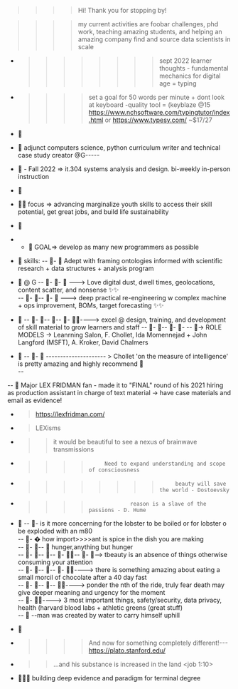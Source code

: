 
>>>> Hi! Thank you for stopping by!

>>>>  my current activities are foobar challenges, phd work, teaching amazing students, and helping an amazing company find and source data scientists in scale

- >>>> >>>>  sept 2022 learner thoughts - fundamental mechanics for digital age = typing
- >>>> set a goal for 50 words per minute + dont look at keyboard
-quality tool = (keyblaze @15 https://www.nchsoftware.com/typingtutor/index.html or  https://www.typesy.com/ ~$17/27

- 👋
- 👋 adjunct computers science, python curriculum writer and technical case study creator @G-----
- 👋 - Fall 2022 => it.304 systems analysis and design. bi-weekly in-person instruction
- 👋 
- 👋👋 focus => advancing marginalize youth skills to access their skill potential, get great jobs, and build life sustainability
- 👋
- - 👋  GOAL=> develop as many new programmers as possible 

- 👋 skills:
-- 👀- 👀  Adept with framing ontologies informed with scientific research + data structures + analysis program 
- 👋 @ G
-- 👀- 👀-  👀 ---> Love digital dust, dwell times, geolocations, content scatter, and nonsense  ✨✨  
-- 👀- 👀-- 👀- 👀 ---> deep practical re-engineering w complex machine + ops improvement, BOMs, target forecasting ✨✨  
- 👋
-- 👀- 👀-- 👀-- 👀- 👀✨----> excel @ design, training, and development of skill material to grow learners and staff
-- 👀- 👀-- 👀- 👀- 
-- 👀-> ROLE MODELS -> Leanrning Salon, F. Chollet, Ida Momennejad + John Langford (MSFT), A. Kroker, David Chalmers  
- 👋
-- 👀- 👀 --------------------- > Chollet 'on the measure of intelligence' is pretty amazing and highly recommend  👀  
--

-- 👀 Major LEX FRIDMAN fan - made it to "FINAL" round of his 2021 hiring as production assistant in charge of text material
-> have case materials and email as evidence!
- > https://lexfridman.com/ 
- >LEXisms  
- >>it would be beautiful to see a nexus of brainwave transmissions  
- >>>>          Need to expand understanding and scope of consciousness   
- >>>> >>>>          beauty will save the world - Dostoevsky   
- >>>>                  reason is a slave of the passions - D. Hume  
- 👋
-- 👀-   is it more concerning for the lobster to be boiled or for lobster o be exploded with an m80  
-- 👀- �  how import>>>>ant is spice in the dish you are making  
-- 👀- 👀-- 👀 hunger,anything but hunger  
-- 👀- 👀-- 👀-- 👀- 👀✨-- 👀- 👀--> tbeauty is an absence of things otherwise consuming your attention    
-- 👀- 👀-- 👀-- 👀- 👀✨----> there is something amazing about eating a small morcil of chocolate after a 40 day fast   
-- 👀- 👀-- 👀-- 👀✨----> ponder the nth of the ride, truly fear death may give deeper meaning and urgency for the moment  
-- 👀- 👀✨---->  3 most important things, safety/security, data privacy, health (harvard blood labs + athletic greens (great stuff)   
-- 👀 --man was created by water to carry himself uphill  
- 👋
- >>>> And now for something completely different!---  https://plato.stanford.edu/
- >>...and his substance is increased in the land <job 1:10>

- 👋👋👋    building deep evidence and paradigm for terminal degree  
